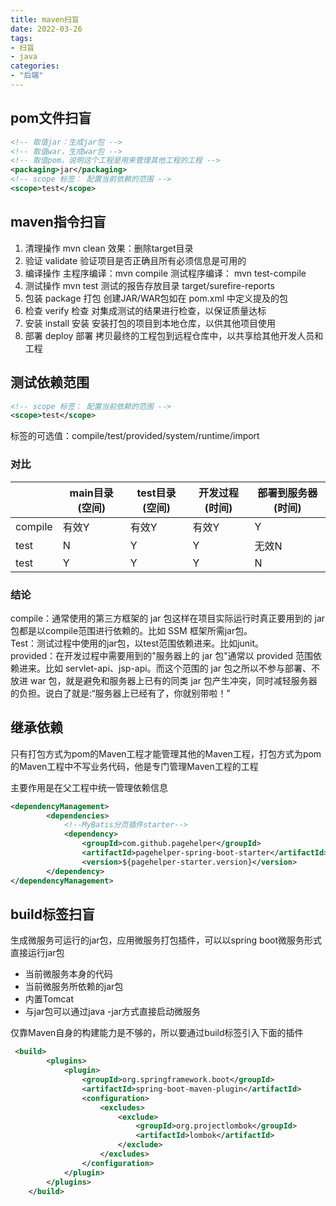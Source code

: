 ```yaml
---
title: maven扫盲
date: 2022-03-26
tags: 
- 扫盲
- java
categories:
- "后端"
---
```

## pom文件扫盲
```xml
<!-- 取值jar：生成jar包 -->
<!-- 取值war，生成war包 -->
<!-- 取值pom，说明这个工程是用来管理其他工程的工程 -->
<packaging>jar</packaging>
<!-- scope 标签： 配置当前依赖的范围 -->
<scope>test</scope>
```
## maven指令扫盲
1. 清理操作 mvn clean 效果：删除target目录
2. 验证 validate 验证项目是否正确且所有必须信息是可用的
3. 编译操作 主程序编译：mvn compile 测试程序编译： mvn test-compile
4. 测试操作 mvn test 测试的报告存放目录 target/surefire-reports
5. 包装 package	打包	创建JAR/WAR包如在 pom.xml 中定义提及的包
6. 检查 verify	检查	对集成测试的结果进行检查，以保证质量达标
7. 安装 install	安装	安装打包的项目到本地仓库，以供其他项目使用
8. 部署 deploy	部署	拷贝最终的工程包到远程仓库中，以共享给其他开发人员和工程

## 测试依赖范围
```xml
<!-- scope 标签： 配置当前依赖的范围 -->
<scope>test</scope>
```
标签的可选值：compile/test/provided/system/runtime/import
### 对比
|         | main目录(空间) | test目录(空间) | 开发过程(时间) | 部署到服务器(时间) |
| ------- | -------------- | -------------- | -------------- | ------------------ |
| compile | 有效Y         | 有效Y         | 有效Y         | Y                  |
| test    | N              | Y              | Y              | 无效N                  |
| test    | Y              | Y              | Y              | N                  |
### 结论
compile：通常使用的第三方框架的 jar 包这样在项目实际运行时真正要用到的 jar 包都是以compile范围进行依赖的。比如 SSM 框架所需jar包。<br />
Test：测试过程中使用的jar包，以test范围依赖进来。比如junit。<br/>
provided：在开发过程中需要用到的"服务器上的 jar 包"通常以 provided 范围依赖进来。比如 servlet-api、jsp-api。而这个范围的 jar 包之所以不参与部署、不放进 war 包，就是避免和服务器上已有的同类 jar 包产生冲突，同时减轻服务器的负担。说白了就是:“服务器上已经有了，你就别带啦！”<br/>

## 继承依赖
只有打包方式为pom的Maven工程才能管理其他的Maven工程，打包方式为pom的Maven工程中不写业务代码，他是专门管理Maven工程的工程

主要作用是在父工程中统一管理依赖信息
```xml
<dependencyManagement>
        <dependencies>
            <!--MyBatis分页插件starter-->
            <dependency>
                <groupId>com.github.pagehelper</groupId>
                <artifactId>pagehelper-spring-boot-starter</artifactId>
                <version>${pagehelper-starter.version}</version>
        </dependency>
</dependencyManagement>
```
## build标签扫盲
生成微服务可运行的jar包，应用微服务打包插件，可以以spring boot微服务形式直接运行jar包
- 当前微服务本身的代码
- 当前微服务所依赖的jar包
- 内置Tomcat
- 与jar包可以通过java -jar方式直接启动微服务

仅靠Maven自身的构建能力是不够的，所以要通过build标签引入下面的插件 


```xml
 <build>
        <plugins>
            <plugin>
                <groupId>org.springframework.boot</groupId>
                <artifactId>spring-boot-maven-plugin</artifactId>
                <configuration>
                    <excludes>
                        <exclude>
                            <groupId>org.projectlombok</groupId>
                            <artifactId>lombok</artifactId>
                        </exclude>
                    </excludes>
                </configuration>
            </plugin>
        </plugins>
    </build>
```